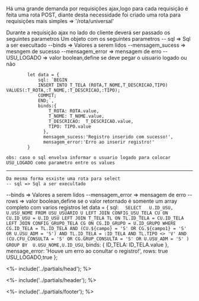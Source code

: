 Há uma grande demanda por requisições ajax,logo para cada requisição é feita uma rota POST,
diante desta necessidade foi criado uma rota para requisições mais simples => '/rota/universal'



Durante a requisição ajax no lado do cliente deverá ser passado os seguintes parametros
Um objeto com os seguintes parametros
-- sql => Sql a ser execultado
--binds => Valores a serem lidos
--mensagem_sucess => mesngem de sucesso
--mensagem_error  => mensagem de erro
--USU_LOGADO  => valor boolean,define se deve pegar o uisuario logado ou não

            let data = {
                sql: `BEGIN
                INSERT INTO T_TELA (ROTA,T_NOME,T_DESCRICAO,TIPO) VALUES(:T_ROTA,:T_NOME,:T_DESCRICAO,:TIPO);
                COMMIT;
                END;`,
                binds:{
                    T_ROTA: ROTA.value,
                    T_NOME: T_NOME.value,
                    T_DESCRICAO:  T_DESCRICAO.value,
                    TIPO: TIPO.value
                  },
                  mensagem_sucess:'Registro inserido com sucesso!',
                  mensagem_error:'Erro ao inserir registro!'
            }

    obs: caso o sql envolva informar o usuario logado para colocar
    USU_LOGADO como parametro entre os values

---------------------------------------------------------------------------------------------------
    Da mesma forma esxiste uma rota para select
    -- sql => Sql a ser execultado
--binds => Valores a serem lidos
--mensagem_error  => mensagem de erro 
--rows => valor boolean,define se o valor retornado é somente um array completo com varios registros
      let data = {
        sql: `  SELECT   U.ID_USU, U.USU_NOME
        FROM USU_USUARIO U
        LEFT JOIN CONFIG_USU_TELA CU ON CU.ID_USU = U.ID_USU
        LEFT JOIN T_TELA TL ON TL.ID_TELA = CU.ID_TELA
        LEFT JOIN CONFIG_GRUPO_TELA CG ON CG.ID_GRUPO = U.ID_GRUPO
        WHERE CG.ID_TELA = TL.ID_TELA
          AND (CU.${campo} = 'S' OR CG.${campo1} = 'S' OR U.USU_ADM = 'S')
          AND TL.ID_TELA = :ID_TELA
        AND TL.TIPO <> 'V'
      AND (CU.CFU_CONSULTA = 'S' OR CG.GRUP_CONSULTA = 'S' OR U.USU_ADM = 'S' )
       GROUP BY  U.USU_NOME,U.ID_USU`,
        binds: { ID_TELA: ID_TELA.value },
        mensage_error: 'Houve um erro ao conultar o registro!',
        rows: true
        USU_LOGADO,true
      };
      
<%- include('../partials/head'); %>

<%- include('../partials/header'); %>

<%- include('../partials/footer'); %>

